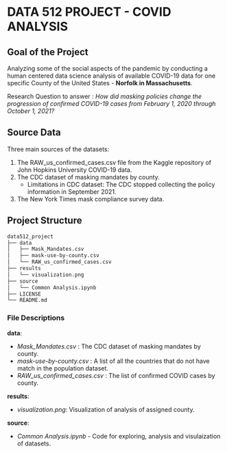 # DATA 512 PROJECT - COVID ANALYSIS

## Goal of the Project
Analyzing some of the social aspects of the pandemic by conducting a human centered data science analysis of available COVID-19 data for one specific County of the United States - **Norfolk in Massachusetts**.

Research Question to answer : *How did masking policies change the progression of confirmed COVID-19 cases from February 1, 2020 through October 1, 2021?*

## Source Data

Three main sources of the datasets:
1. The RAW_us_confirmed_cases.csv file from the Kaggle repository of John Hopkins University COVID-19 data.
2. The CDC dataset of masking mandates by county.
    - Limitations in CDC dataset: The CDC stopped collecting the policy information in September 2021.
3. The New York Times mask compliance survey data.

## Project Structure
```bash
data512_project
├── data
│   ├── Mask_Mandates.csv
│   ├── mask-use-by-county.csv
│   └── RAW_us_confirmed_cases.csv
├── results
│   └── visualization.png
├── source
│   └── Common Analysis.ipynb
├── LICENSE
└── README.md
 ```

### File Descriptions

**data**:
- *Mask_Mandates.csv* : The CDC dataset of masking mandates by county.
- *mask-use-by-county.csv* : A list of all the countries that do not have match in the population dataset.
- *RAW_us_confirmed_cases.csv* : The list of confirmed COVID cases by county.

**results**:
- *visualization.png*: Visualization of analysis of assigned county.

**source**:
- *Common Analysis.ipynb* - Code for exploring, analysis and visulaization of datasets.
 
